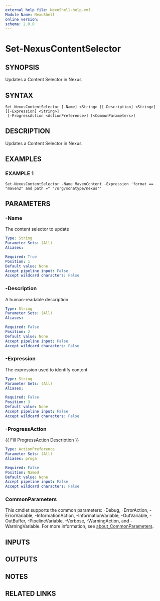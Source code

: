 ```yaml
---
external help file: NexuShell-help.xml
Module Name: NexuShell
online version:
schema: 2.0.0
---
```


# Set-NexusContentSelector

## SYNOPSIS
Updates a Content Selector in Nexus

## SYNTAX

```
Set-NexusContentSelector [-Name] <String> [[-Description] <String>] [[-Expression] <String>]
 [-ProgressAction <ActionPreference>] [<CommonParameters>]
```

## DESCRIPTION
Updates a Content Selector in Nexus

## EXAMPLES

### EXAMPLE 1
```
Set-NexusContentSelector -Name MavenContent -Expression 'format == "maven2" and path =^ "/org/sonatype/nexus"'
```

## PARAMETERS

### -Name
The content selector to update

```yaml
Type: String
Parameter Sets: (All)
Aliases:

Required: True
Position: 1
Default value: None
Accept pipeline input: False
Accept wildcard characters: False
```

### -Description
A human-readable description

```yaml
Type: String
Parameter Sets: (All)
Aliases:

Required: False
Position: 2
Default value: None
Accept pipeline input: False
Accept wildcard characters: False
```

### -Expression
The expression used to identify content

```yaml
Type: String
Parameter Sets: (All)
Aliases:

Required: False
Position: 3
Default value: None
Accept pipeline input: False
Accept wildcard characters: False
```

### -ProgressAction
{{ Fill ProgressAction Description }}

```yaml
Type: ActionPreference
Parameter Sets: (All)
Aliases: proga

Required: False
Position: Named
Default value: None
Accept pipeline input: False
Accept wildcard characters: False
```

### CommonParameters
This cmdlet supports the common parameters: -Debug, -ErrorAction, -ErrorVariable, -InformationAction, -InformationVariable, -OutVariable, -OutBuffer, -PipelineVariable, -Verbose, -WarningAction, and -WarningVariable. For more information, see [about_CommonParameters](http://go.microsoft.com/fwlink/?LinkID=113216).

## INPUTS

## OUTPUTS

## NOTES

## RELATED LINKS
